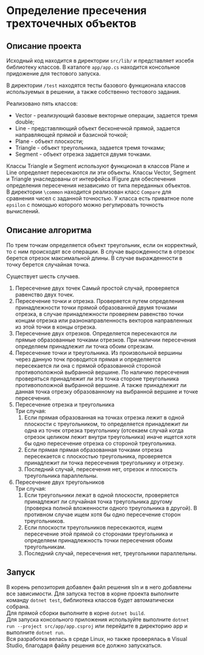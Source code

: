 # Определение пресечения трехточечных объектов
## Описание проекта

Исходный код находится в директории ```src/lib/``` и представляет изсебя библиотеку классов. В каталоге ```app/app.cs``` находится консольное придожение для тестового запуска. 

В директории ```/test``` находятся тесты базового функционала классов используемых в решении, а также собственно тестового задания.

Реализовано пять классов:
* Vector - реализующий базовые векторные операции, задается тремя double;
* Line - представляющий объект бесконечной прямой, задается направляющей прямой и базисной точкой;
* Plane - объект плоскости;
* Triangle - объект треугольника, задается тремя точками;
* Segment - объект отрезка задается двумя точками.

Классы Triangle и Segment используют функционал в классов Plane и Line определяет пересекаются ли эти объекты.  Классы Vector, Segment и Triangle унаследованы от интерфейса IFigure для обеспечения определения пересечения независимо от типа переданных объектов.  
В директории ```\common``` находится реализован класс ```Compare``` для сравнения чисел с заданной точностью. У класса есть приватное поле ```epsilon``` с помощью которого можно регулировать точность вычислений.
## Описание алгоритма
По трем точкам определяется объект треугольник, если он корректный, то с ним происходят все операции. В случае вырожденности в отрезок берется отрезок максимальной длины. В случае выражденности в точку берется случайная точка.

Существует шесть случаев.
1. Пересечение двух точек
Самый простой случай, проверяется равенство двух точек.
2. Пересечение точки и отрезка.
Проверяется путем определения принадлежности точки прямой образованной двумя точками отрезка, в случае принадлежности проверяем равенство точки концам отрезка или разнонаправленность векторов направленных из этой точки в концы отрезка.
3. Пересечение двух отрезков.
Определяется пересекаются ли прямые образованные точками отрезков. При наличии пересечения определяем принадлежит ли точка обоим отрезкам.
4. Пересечение точки и треугольника.
Из произвольной вершины через данную точк проводится прямая и определяется пересекается ли она с прямой образованной стороной противоположной выбранной вершине. По наличию пересечения проверяться принадлежит ли эта точка стороне треугольника противоположной выбранной вершине. А также принадлежит ли данная точка отрезку образованному на выбранной вершине  и точке пересечения.
5. Пересечение отрезка и треугольника  
Три случая:  
    1. Если прямая образованная на точках отрезка лежит в одной плоскости с треугольником, то определяется принадлежит ли одна из точек отрезка треугольнику (отсекаем случай когда отрезок целиком лежит внутри треугольника) иначе ищется хотя бы одно пересечение отрезка со стороной треугольника.
    2. Если прямая прямая образованная точками отрезка пересекается с плоскостью треугольника, проверяется принадлежит ли точка пересечения треугольнику и отрезку.
    3. Последний случай, пересечения нет, отрезок и плоскость треугольника параллельны.
6. Пересечение двух треугольников  
Три случая:  
    1. Если треугольники лежат в одной плоскости, проверяется принадлежит ли случайная точка треугольника другому (проверка полной вложенности одного треугольника в другой). В противном случае ищем хотя бы одно пересечение сторон треугольников.
    2. Если плоскости треугольников пересекаются, ищем пересечение этой прямой со сторонами треугольника и определяем принадлежность точки пересечения обоим треугольникам.
    3. Последний случай, пересечения нет, треугольники параллельны.

## Запуск
В корень репозитория добавлен файл решения sln и в него добавлены все зависимости. Для запуска тестов в корне проекта выполните команду ```dotnet test```, библиотека классов будет автоматически собрана.  
Для прямой сборки выполните в корне ```dotnet build```.  
Для запуска консольного приложения используйте выполните ```dotnet run --project src/app/app.csproj``` или перейдите в директорию app и выполните ```dotnet run```.    
Вся разработка велась в среде Linux, но также проверялась в Visual Studio, благодаря файлу решения все должно запускаться.
